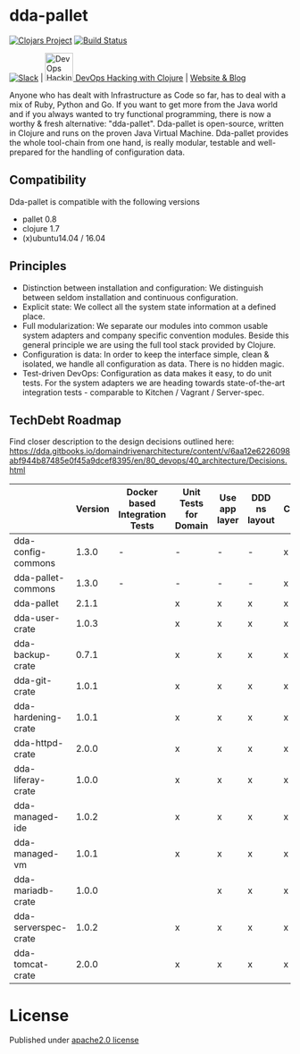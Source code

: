 # dda-pallet
[![Clojars Project](https://img.shields.io/clojars/v/dda/dda-pallet.svg)](https://clojars.org/dda/dda-pallet)
[![Build Status](https://travis-ci.org/DomainDrivenArchitecture/dda-pallet.svg?branch=master)](https://travis-ci.org/DomainDrivenArchitecture/dda-pallet)

[![Slack](https://img.shields.io/badge/chat-clojurians-green.svg?style=flat)](https://clojurians.slack.com/messages/#dda-pallet/) | [<img src="https://domaindrivenarchitecture.org/img/meetup.svg" width=50 alt="DevOps Hacking with Clojure Meetup"> DevOps Hacking with Clojure](https://www.meetup.com/de-DE/preview/dda-pallet-DevOps-Hacking-with-Clojure) | [Website & Blog](https://domaindrivenarchitecture.org)

Anyone who has dealt with Infrastructure as Code so far, has to deal with a mix of Ruby, Python and Go. If you want to get more from the Java world and if you always wanted to try functional programming, there is now a worthy & fresh alternative: "dda-pallet". Dda-pallet is open-source, written in Clojure and runs on the proven Java Virtual Machine.
Dda-pallet provides the whole tool-chain from one hand, is really modular, testable and well-prepared for the handling of configuration data.

## Compatibility
Dda-pallet is compatible with the following versions
 * pallet 0.8
 * clojure 1.7
 * (x)ubuntu14.04 / 16.04

## Principles
 * Distinction between installation and configuration: We distinguish between seldom installation and continuous configuration.
 * Explicit state: We collect all the system state information at a defined place.
 * Full modularization: We separate our modules into common usable system adapters and company specific convention modules. Beside this general principle we are using the full tool stack provided by Clojure.
 * Configuration is data: In order to keep the interface simple, clean & isolated, we handle all configuration as data. There is no hidden magic.
 * Test-driven DevOps: Configuration as data makes it easy, to do unit tests. For the system adapters we are heading towards state-of-the-art integration tests - comparable to Kitchen / Vagrant / Server-spec.

## TechDebt Roadmap

Find closer description to the design decisions outlined here: https://dda.gitbooks.io/domaindrivenarchitecture/content/v/6aa12e6226098abf944b87485e0f45a9dcef8395/en/80_devops/40_architecture/Decisions.html

| | Version | Docker based Integration Tests | Unit Tests for Domain | Use app layer | DDD ns layout | CI | fat-folder | sozial links | SecretResolving | core-app |
| --- | --- |  ----------------------------- | --------------------- | ------------- | ------------- | --- | --------- | ------------ | --------------- | -------- |
| dda-config-commons  | 1.3.0 | - | - | - | - | x | x | x | x | - |
| dda-pallet-commons  | 1.3.0 | - | - | - | - | x | x | x | x | - |
| dda-pallet          | 2.1.1 |   | x | x | x | x | x | x | x | x |
| dda-user-crate      | 1.0.3 |   | x | x | x | x | x | x | x | x |
| dda-backup-crate    | 0.7.1 |   | x | x | x | x | x | x |   |   |
| dda-git-crate       | 1.0.1 |   | x | x | x | x | x | x |   | x |
| dda-hardening-crate | 1.0.1 |   | x | x | x | x | x | x | - | x |
| dda-httpd-crate     | 2.0.0 |   | x | x | x | x | x | x | x | x |
| dda-liferay-crate   | 1.0.0 |   | x | x | x | x | x | x | x |   |
| dda-managed-ide     | 1.0.2 |   | x | x | x | x | x | x | x | x |
| dda-managed-vm      | 1.0.1 |   | x | x | x | x | x | x | x | x |
| dda-mariadb-crate   | 1.0.0 |   |   | x | x | x | x | x | x | x |
| dda-serverspec-crate| 1.0.2 |   | x | x | x | x | x | x | x | x |
| dda-tomcat-crate    | 2.0.0 |   | x | x | x | x | x | x | - | x |

# License
Published under [apache2.0 license](LICENSE.md)
